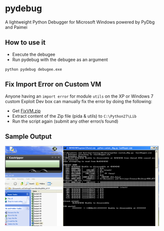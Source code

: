# pydebug

A lightweight Python Debugger for Microsoft Windows powered by PyDbg and Paimei

## How to use it

- Execute the debugee
- Run pydebug with the debugee as an argument

`python pydebug debugee.exe`

## Fix Import Error on Custom VM

Anyone having an `import error` for module `utils` on the XP or Windows 7 custom Exploit Dev box can manually fix the error by doing the following:

- Get [FixVM.zip](FixVM.zip)
- Extract content of the Zip file (pida & utils) to `C:\Python27\Lib`
- Run the script again (submit any other error/s found)

## Sample Output

![Screebshot of pydebug in action](demo.png)